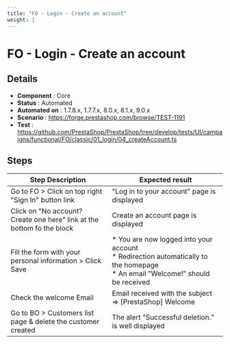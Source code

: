 ```yaml
---
title: "FO - Login - Create an account"
weight: 1
---
```


# FO - Login - Create an account
## Details
* **Component** : Core
* **Status** : Automated
* **Automated on** : 1.7.8.x, 1.7.7.x, 8.0.x, 8.1.x, 9.0.x
* **Scenario** : https://forge.prestashop.com/browse/TEST-1191
* **Test** : https://github.com/PrestaShop/PrestaShop/tree/develop/tests/UI/campaigns/functional/FO/classic/01_login/04_createAccount.ts

## Steps
| Step Description | Expected result |
| ----- | ----- |
| Go to FO > Click on top right "Sign In" button link | "Log in to your account" page is displayed |
| Click on "No account? Create one here" link at the bottom fo the block | Create an account page is displayed |
| Fill the form with your personal information > Click Save | * You are now logged into your account<br> * Redirection automatically to the homepage<br> * An email "Welcome!" should be received |
| Check the welcome Email | Email received with the subject => [PrestaShop] Welcome |
| Go to BO > Customers list page & delete the customer created | The alert "Successful deletion." is well displayed |
